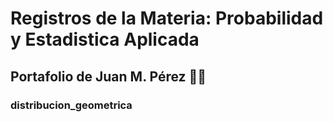 # Registros de la Materia: Probabilidad y Estadistica Aplicada

## Portafolio de Juan M. Pérez :man_student:

### distribucion_geometrica

